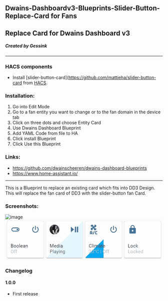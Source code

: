 ## Dwains-Dashboardv3-Blueprints-Slider-Button-Replace-Card for Fans
## Replace Card for Dwains Dashboard v3
##### Created by Gessink
---


### HACS components

- Install [slider-button-card](https://github.com/mattieha/slider-button-card from [HACS](https://hacs.xyz).

### Installation: 
  
1.  Go into Edit Mode
2.  Go to a fan entity you want to change or to the fan domain in the device tab
3.  Click on three dots and choose Entity Card
4.  Use Dwains Dashboard Blueprint
5.  Add YAML Code from file to HA
6.  Click install Blueprint
7.  Click Use this Blueprint


### Links:
* https://github.com/dwainscheeren/dwains-dashboard-blueprints
* https://www.home-assistant.io/

---

This is a Blueprint to replace an existing card which fits into DD3 Design.
This will replace the fan card of DD3 with the slider-button fan Card.


### Screenshots:
![image](https://raw.githubusercontent.com/mattieha/slider-button-card/main/assets/preview.gif)
![image](https://raw.githubusercontent.com/mattieha/slider-button-card/main/assets/preview-2.gif)



### Changelog
#### 1.0.0
- First release


